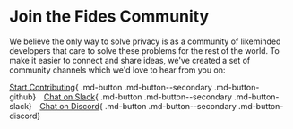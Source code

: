# Join the Fides Community

We believe the only way to solve privacy is as a community of likeminded developers that care to solve these problems for the rest of the world. To make it easier to connect and share ideas, we've created a set of community channels which we'd love to hear from you on:

[Start Contributing](#){ .md-button .md-button--secondary .md-button-github}&emsp;[Chat on Slack](https://fidescommunity.slack.com){ .md-button .md-button--secondary .md-button-slack}&emsp;[Chat on Discord](https://discord.gg/6bKp5qVnSR){ .md-button .md-button--secondary .md-button-discord}
